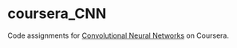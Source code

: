 # coursera_CNN
Code assignments for [Convolutional Neural Networks](https://www.coursera.org/learn/convolutional-neural-networks?specialization=deep-learning) on Coursera.
